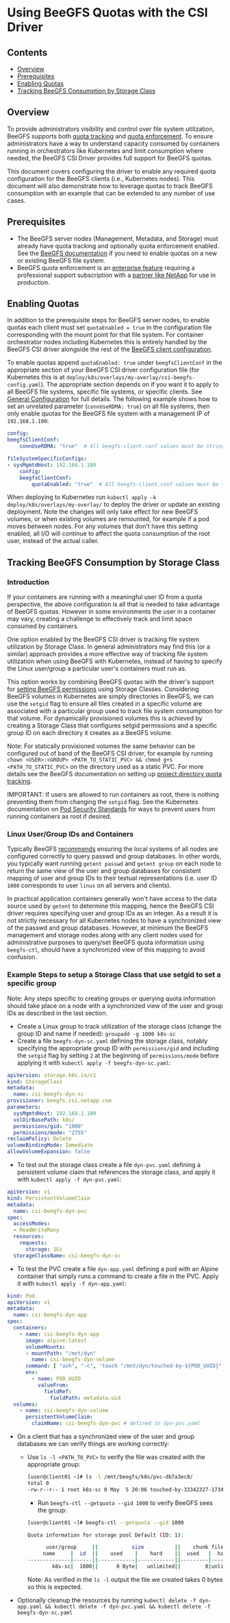 # Using BeeGFS Quotas with the CSI Driver

<a name="contents"></a>
## Contents

* [Overview](#overview)
* [Prerequisites](#prerequisites)
* [Enabling Quotas](#enabling-quotas)
* [Tracking BeeGFS Consumption by Storage Class](#tracking-beegfs-consumption-by-sc)

<a name="overview"></a>
## Overview 

To provide administrators visibility and control over file system utilization,
BeeGFS supports both [quota
tracking](https://doc.beegfs.io/latest/advanced_topics/quota.html#quota-tracking)
and [quota
enforcement](https://doc.beegfs.io/latest/advanced_topics/quota.html#quota-enforcement).
To ensure administrators have a way to understand capacity consumed by
containers running in orchestrators like Kubernetes and limit consumption where
needed, the BeeGFS CSI Driver provides full support for BeeGFS quotas. 

This document covers configuring the driver to enable any required quota
configuration for the BeeGFS clients (i.e., Kubernetes nodes). This document
will also demonstrate how to leverage quotas to track BeeGFS consumption with an
example that can be extended to any number of use cases.

<a name="prerequisites"></a>
## Prerequisites

* The BeeGFS server nodes (Management, Metadata, and Storage) must already have
  quota tracking and optionally quota enforcement enabled. See the [BeeGFS
  documentation](https://doc.beegfs.io/latest/advanced_topics/quota.html) if you
  need to enable quotas on a new or existing BeeGFS file system.
* BeeGFS quota enforcement is an [enterprise
  feature](https://www.beegfs.io/c/enterprise/enterprise-features/) requiring
  a professional support subscription with a [partner like
  NetApp](https://blog.netapp.com/solution-support-for-beegfs-and-e-series/) for 
  use in production.

<a name="enabling-quotas"></a>
## Enabling Quotas

In addition to the prerequisite steps for BeeGFS server nodes, to enable quotas
each client must set `quotaEnabled = true` in the configuration file
corresponding with the mount point for that file system. For container
orchestrator nodes including Kubernetes this is entirely handled by the BeeGFS
CSI driver alongside the rest of the [BeeGFS client
configuration](deployment.md#managing-beegfs-client-configuration). 

To enable quotas append `quotaEnabled: true` under `beegfsClientConf` in the
appropriate section of your BeeGFS CSI driver configuration file (for Kubernetes
this is at `deploy/k8s/overlays/my-overlay/csi-beegfs-config.yaml`). The 
appropriate section depends on if you want it to apply to all BeeGFS file 
systems, specific file systems, or specific clients. See [General
Configuration](deployment.md#general-configuration) for full details. The
following example shows how to set an unrelated parameter (`connUseRDMA: true`)
on all file systems, then only enable quotas for the BeeGFS file system with a
management IP of `192.168.1.100`: 

```yaml
config:
beegfsClientConf:
    connUseRDMA: "true"  # All beegfs-client.conf values must be strings.

fileSystemSpecificConfigs:
- sysMgmtdHost: 192.168.1.100
    config:
    beegfsClientConf:
        quotaEnabled: "true"  # All beegfs-client.conf values must be strings.
```

When deploying to Kubernetes run `kubectl apply -k 
deploy/k8s/overlays/my-overlay/` to deploy the driver or update an existing 
deployment. Note the changes will only take effect for new BeeGFS volumes, or 
when existing volumes are remounted, for example if a pod moves between nodes. 
For any volumes that don't have this setting enabled, all I/O will continue to 
affect the quota consumption of the root user, instead of the actual caller.

<a name="tracking-beegfs-consumption-by-sc"></a>
## Tracking BeeGFS Consumption by Storage Class

<a name="tracking-beegfs-consumption-by-sc-intro"></a>
### Introduction 

If your containers are running with a meaningful user ID from a quota
perspective, the above configuration is all that is needed to take advantage of
BeeGFS quotas. However in some environments the user in a container may vary,
creating a challenge to effectively track and limit space consumed by
containers. 

One option enabled by the BeeGFS CSI driver is tracking file system utilization
by Storage Class. In general administrators may find this (or a similar)
approach provides a more effective way of tracking file system utilization when
using BeeGFS with Kubernetes, instead of having to specify the Linux user/group
a particular user's containers must run as.

This option works by combining BeeGFS quotas with the driver's support for
[setting BeeGFS permissions](usage.md#permissions) using Storage Classes.
Considering BeeGFS volumes in Kubernetes are simply directories in BeeGFS, we
can use the `setgid` flag to ensure all files created in a specific volume are
associated with a particular group used to track file system consumption for
that volume. For dynamically provisioned volumes this is achieved by creating a
Storage Class that configures setgid permissions and a specific group ID on each
directory it creates as a BeeGFS volume. 

Note: For statically provisioned volumes the same behavior can be configured out
of band of the BeeGFS CSI driver, for example by running `chown <USER>:<GROUP>
<PATH_TO_STATIC_PVC> && chmod g+s <PATH_TO_STATIC_PVC>` on the directory used as
a static PVC. For more details see the BeeGFS documentation on setting up
[project directory quota
tracking](https://doc.beegfs.io/latest/advanced_topics/quota.html#project-directory-quota-tracking).

IMPORTANT: If users are allowed to run containers as root, there is nothing
preventing them from changing the `setgid` flag. See the Kubernetes
documentation on [Pod Security
Standards](https://kubernetes.io/docs/concepts/security/pod-security-standards/)
for ways to prevent users from running containers as root if desired. 

<a name="tracking-beegfs-consumption-by-sc-linux-uid-gid-and-containers"></a>
### Linux User/Group IDs and Containers

Typically BeeGFS
[recommends](https://doc.beegfs.io/latest/advanced_topics/quota.html#requirements-and-general-notes)
ensuring the local systems of all nodes are configured correctly to query passwd
and group databases. In other words, you typically want running `getent passwd`
and `getent group` on each node to return the same view of the user and group
databases for consistent mapping of user and group IDs to their textual
representations (i.e. user ID `1000` corresponds to user `linus` on all servers
and clients). 

In practical application containers generally won't have access to the data
source used by `getent` to determine this mapping, hence the BeeGFS CSI driver
requires specifying user and group IDs as an integer. As a result it is not
strictly necessary for all Kubernetes nodes to have a synchronized view of the
passwd and group databases. However, at minimum the BeeGFS management and
storage nodes along with any client nodes used for administrative purposes to
query/set BeeGFS quota information using `beegfs-ctl`, should have a
synchronized view of this mapping to avoid confusion. 

<a name="tracking-beegfs-consumption-by-sc-example-steps"></a>
### Example Steps to setup a Storage Class that use setgid to set a specific group

Note: Any steps specific to creating groups or querying quota information should
take place on a node with a synchronized view of the user and group IDs as
described in the last section. 

* Create a Linux group to track utilization of the storage class (change the
  group ID and name if needed): `groupadd -g 1000 k8s-sc`
* Create a file `beegfs-dyn-sc.yaml` defining the storage class, notably
  specifying the appropriate group ID with `permissions/gid` and including the
  `setgid` flag by setting `2` at the beginning of `permissions/mode` before
  applying it with `kubectl apply -f beegfs-dyn-sc.yaml`:

```yaml
apiVersion: storage.k8s.io/v1
kind: StorageClass
metadata:
  name: csi-beegfs-dyn-sc
provisioner: beegfs.csi.netapp.com
parameters:
  sysMgmtdHost: 192.168.1.100
  volDirBasePath: k8s/
  permissions/gid: "1000"
  permissions/mode: "2755"
reclaimPolicy: Delete
volumeBindingMode: Immediate
allowVolumeExpansion: false
```
* To test out the storage class create a file `dyn-pvc.yaml` defining a
  persistent volume claim that references the storage class, and apply it with
  `kubectl apply -f dyn-pvc.yaml`: 
```yaml
apiVersion: v1
kind: PersistentVolumeClaim
metadata:
  name: csi-beegfs-dyn-pvc
spec:
  accessModes:
  - ReadWriteMany
  resources:
    requests:
      storage: 1Gi
  storageClassName: csi-beegfs-dyn-sc
```
* To test the PVC create a file `dyn-app.yaml` defining a pod with an Alpine
  container that simply runs a command to create a file in the PVC. Apply it
  with `kubectl apply -f dyn-app.yaml`: 
```yaml
kind: Pod
apiVersion: v1
metadata:
  name: csi-beegfs-dyn-app
spec:
  containers:
    - name: csi-beegfs-dyn-app
      image: alpine:latest
      volumeMounts:
      - mountPath: "/mnt/dyn"
        name: csi-beegfs-dyn-volume
      command: [ "ash", "-c", 'touch "/mnt/dyn/touched-by-${POD_UUID}" && sleep 7d']
      env:
        - name: POD_UUID
          valueFrom:
            fieldRef:
              fieldPath: metadata.uid
  volumes:
    - name: csi-beegfs-dyn-volume
      persistentVolumeClaim:
        claimName: csi-beegfs-dyn-pvc # defined in dyn-pvc.yaml
```

* On a client that has a synchronized view of the user and group databases we
  can verify things are working correctly: 
  * Use `ls -l <PATH_TO_PVC>` to verify the file was created with the
    appropriate group:
    ```bash
    [user@client01 ~]# ls -l /mnt/beegfs/k8s/pvc-db7a3ec0/
    total 0
    -rw-r--r-- 1 root k8s-sc 0 May  5 20:06 touched-by-33342327-1734-4bba-8b95-974aa8eccb3f
    ```
    * Run `beegfs-ctl --getquota --gid 1000` to verify BeeGFS sees the group: 
    ```bash
    [user@client01 ~]# beegfs-ctl --getquota --gid 1000 

    Quota information for storage pool Default (ID: 1):

          user/group     ||           size          ||    chunk files    
         name     |  id  ||    used    |    hard    ||  used   |  hard   
    --------------|------||------------|------------||---------|---------
            k8s-sc|  1000||      0 Byte|   unlimited||        0|unlimited
    ```
    Note: As verified in the `ls -l` output the file we created takes 0 bytes so
    this is expected.

* Optionally cleanup the resources by running `kubectl delete -f dyn-app.yaml &&
  kubectl delete -f dyn-pvc.yaml && kubectl delete -f beegfs-dyn-sc.yaml`
